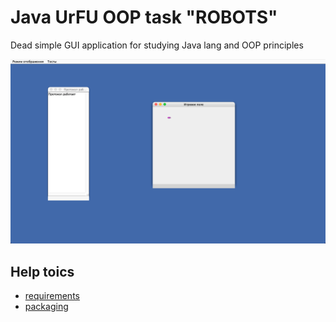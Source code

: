 # Java UrFU OOP task "ROBOTS"

Dead simple GUI application for studying Java lang and OOP principles

![app_image](docs/app/app.png)

## Help toics
* [requirements](docs/requirements/requirements.md)
* [packaging](docs/packaging/packaging.md)

